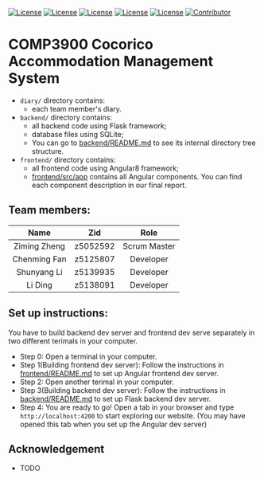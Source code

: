 [![License](https://img.shields.io/badge/License-Flask-blue.svg)](https://flask.palletsprojects.com/en/1.1.x/) [![License](https://img.shields.io/badge/License-Angular%202-blue.svg)](https://angular.io/) [![License](https://img.shields.io/badge/License-Flask%20Restful%20API-blue.svg)](https://flask-restful.readthedocs.io/en/latest/) [![License](https://img.shields.io/badge/License-SQLite-blue.svg)](https://www.sqlite.org/index.html) [![License](https://img.shields.io/badge/License-Python3-blue.svg)](https://www.python.org/) [![Contributor](https://img.shields.io/badge/Contributor-4-brightgreen)](https://github.com/comp3300-comp9900-term-3-2019/capstone-project-nomoreprojectpls/graphs/contributors)

# COMP3900 Cocorico Accommodation Management System
- `diary/` directory contains:
    - each team member's diary.
- `backend/` directory contains:
    - all backend code using Flask framework;
    - database files using SQLite;
    - You can go to [backend/README.md](./backend/README.md) to see its internal directory tree structure.
- `frontend/` directory contains:
    - all frontend code using Angular8 framework;
    - [frontend/src/app](./frontend/src/app) contains all Angular components. You can find each component description in our final report.

## Team members:

|     Name     |   Zid    |   Role   |
| :----------: | :------: | :-------: |
| Ziming Zheng | z5052592 |   Scrum Master  |
| Chenming Fan | z5125807 | Developer |
| Shunyang Li  | z5139935 | Developer |
|   Li Ding    | z5138091 | Developer |

## Set up instructions:
You have to build backend dev server and frontend dev serve separately in two different terimals in your computer.
- Step 0: Open a terminal in your computer.
- Step 1(Building frontend dev server): Follow the instructions in [frontend/README.md](./frontend/README.md) to set up Angular frontend dev server.
- Step 2: Open another terimal in your computer.
- Step 3(Building backend dev server): Follow the instructions in [backend/README.md](./backend/README.md) to set up Flask backend dev server.
- Step 4: You are ready to go! Open a tab in your browser and type `http://localhost:4200` to start exploring our website. (You may have opened this tab when you set up the Angular dev server)

## Acknowledgement
- TODO
